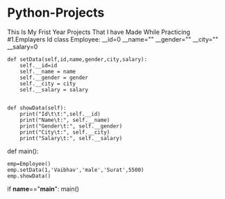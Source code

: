 # Python-Projects
This Is My Frist Year Projects That I have Made While Practicing
#1.Emplayers Id
class Employee:
    __id=0
    __name=""
    __gender=""
    __city=""
    __salary=0

  
  
    def setData(self,id,name,gender,city,salary):
        self.__id=id
        self.__name = name
        self.__gender = gender
        self.__city = city
        self.__salary = salary


    def showData(self):
        print("Id\t\t:",self.__id)
        print("Name\t:", self.__name)
        print("Gender\t:", self.__gender)
        print("City\t:", self.__city)
        print("Salary\t:", self.__salary)

def main():
    
    emp=Employee()
    emp.setData(1,'Vaibhav','male','Surat',5500)
    emp.showData()

if __name__=="__main__":
    main()
    
